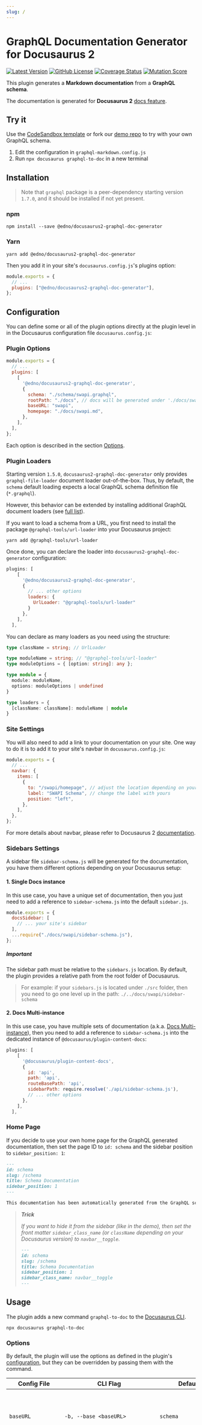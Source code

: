 ```yaml
---
slug: /
---
```

# GraphQL Documentation Generator for Docusaurus 2

[![Latest Version](https://img.shields.io/npm/v/@edno/docusaurus2-graphql-doc-generator?style=flat-square)](https://www.npmjs.com/package/@edno/docusaurus2-graphql-doc-generator)
[![GitHub License](https://img.shields.io/github/license/edno/docusaurus2-graphql-doc-generator?style=flat-square)](https://raw.githubusercontent.com/edno/docusaurus2-graphql-doc-generator/main/LICENSE)
[![Coverage Status](https://img.shields.io/coveralls/github/edno/graphql-markdown?style=flat-square)](https://coveralls.io/github/edno/graphql-markdown?branch=main)
[![Mutation Score](https://img.shields.io/endpoint?label=mutation%20score&style=flat-square&url=https%3A%2F%2Fbadge-api.stryker-mutator.io%2Fgithub.com%2Fedno%2Fgraphql-markdown%2Fmain)](https://dashboard.stryker-mutator.io/reports/github.com/edno/graphql-markdown/main)

This plugin generates a **Markdown documentation** from a **GraphQL schema**.

The documentation is generated for **Docusaurus 2** [docs feature](https://v2.docusaurus.io/docs/docs-introduction).

## Try it

Use the [CodeSandbox template](https://codesandbox.io/s/edno-graphql-markdown-demo-iiyj3c?file=/graphql-markdown.config.js) or fork our [demo repo](https://github.com/edno/graphql-markdown-demo) to try with your own GraphQL schema.

1. Edit the configuration in `graphql-markdown.config.js`
2. Run `npx docusaurus graphql-to-doc` in a new terminal

## Installation

> Note that `graphql` package is a peer-dependency starting version `1.7.0`, and it should be installed if not yet present.

### npm

```shell
npm install --save @edno/docusaurus2-graphql-doc-generator
```

### Yarn

```shell
yarn add @edno/docusaurus2-graphql-doc-generator
```

Then you add it in your site's `docusaurus.config.js`'s plugins option:

```js
module.exports = {
  // ...
  plugins: ["@edno/docusaurus2-graphql-doc-generator"],
};
```

## Configuration

You can define some or all of the plugin options directly at the plugin level in in the Docusaurus configuration file `docusaurus.config.js`:

### Plugin Options

```js
module.exports = {
  // ...
  plugins: [
    [
      '@edno/docusaurus2-graphql-doc-generator',
      {
        schema: "./schema/swapi.graphql",
        rootPath: "./docs", // docs will be generated under './docs/swapi' (rootPath/baseURL)
        baseURL: "swapi",
        homepage: "./docs/swapi.md",
      },
    ],
  ],
};
```

Each option is described in the section [Options](#options).

### Plugin Loaders

Starting version `1.5.0`, `docusaurus2-graphql-doc-generator` only provides `graphql-file-loader` document loader out-of-the-box.
Thus, by default, the `schema` default loading expects a local GraphQL schema definition file (`*.graphql`).

However, this behavior can be extended by installing additional GraphQL document loaders (see [full list](https://github.com/ardatan/graphql-tools/tree/master/packages/loaders)).

If you want to load a schema from a URL, you first need to install the package `@graphql-tools/url-loader` into your Docusaurus project:

```shell
yarn add @graphql-tools/url-loader
```

Once done, you can declare the loader into `docusaurus2-graphql-doc-generator` configuration:

```js
plugins: [
    [
      '@edno/docusaurus2-graphql-doc-generator',
      {
        // ... other options
        loaders: {
          UrlLoader: "@graphql-tools/url-loader"
        }
      },
    ],
  ],
```

You can declare as many loaders as you need using the structure:

```ts
type className = string; // UrlLoader

type moduleName = string; // "@graphql-tools/url-loader"
type moduleOptions = { [option: string]: any };

type module = { 
  module: moduleName, 
  options: moduleOptions | undefined 
}

type loaders = {
  [className: className]: moduleName | module
}
```

### Site Settings

You will also need to add a link to your documentation on your site. One way to do it is to add it to your site's navbar in `docusaurus.config.js`:

```js
module.exports = {
  // ...
  navbar: {
    items: [
      {
        to: "/swapi/homepage", // adjust the location depending on your baseURL (see configuration)
        label: "SWAPI Schema", // change the label with yours
        position: "left",
      },
    ],
  },
};
```

For more details about navbar, please refer to Docusaurus 2 [documentation](https://v2.docusaurus.io/docs/theme-classic/#navbar-links).

### Sidebars Settings

A sidebar file `sidebar-schema.js` will be generated for the documentation, you have them different options depending on your Docusaurus setup:

#### 1. Single Docs instance

In this use case, you have a unique set of documentation, then you just need to add a reference to `sidebar-schema.js` into the default `sidebar.js`.

```js
module.exports = {
  docsSidebar: [
    // ... your site's sidebar
  ],
  ...require("./docs/swapi/sidebar-schema.js"),
};
```

##### Important

The sidebar path must be relative to the `sidebars.js` location. By default, the plugin provides a relative path from the root folder of Docusaurus.

> For example: if your `sidebars.js` is located under `./src` folder, then you need to go one level up in the path: `./../docs/swapi/sidebar-schema`

#### 2. Docs Multi-instance

In this use case, you have multiple sets of documentation (a.k.a. [Docs Multi-instance](https://docusaurus.io/docs/next/docs-multi-instance)), then you need to add a reference to `sidebar-schema.js` into the dedicated instance of `@docusaurus/plugin-content-docs`:

```js
plugins: [
    [
      '@docusaurus/plugin-content-docs',
      {
        id: 'api',
        path: 'api',
        routeBasePath: 'api',
        sidebarPath: require.resolve('./api/sidebar-schema.js'),
        // ... other options
      },
    ],
  ],
```

### Home Page

If you decide to use your own home page for the GraphQL generated documentation, then set the page ID to `id: schema` and the sidebar position to `sidebar_position: 1`:

```markdown
---
id: schema
slug: /schema
title: Schema Documentation
sidebar_position: 1
---

This documentation has been automatically generated from the GraphQL schema.
```

> ***Trick***
>
> *If you want to hide it from the sidebar (like in the demo), then set the front matter `sidebar_class_name` (or `className` depending on your Docusaurus version) to `navbar__toggle`.*
>
> ```markdown
> ---
> id: schema
> slug: /schema
> title: Schema Documentation
> sidebar_position: 1
> sidebar_class_name: navbar__toggle
> ---
> ```

## Usage

The plugin adds a new command `graphql-to-doc` to the [Docusaurus CLI](https://v2.docusaurus.io/docs/cli).

```shell
npx docusaurus graphql-to-doc
```

### Options

By default, the plugin will use the options as defined in the plugin's [configuration](#configuration), but they can be overridden by passing them with the command.

| Config File        | CLI Flag                                                  | Default                                                     | Description                                                                                                                                                                                                                                                                                                                                                                                                                                                                                         |
|--------------------|-----------------------------------------------------------|-------------------------------------------------------------|-----------------------------------------------------------------------------------------------------------------------------------------------------------------------------------------------------------------------------------------------------------------------------------------------------------------------------------------------------------------------------------------------------------------------------------------------------------------------------------------------------|
| `baseURL`          | `-b, --base <baseURL>`                                    | `schema`                                                    | The base URL to be used by Docusaurus. It will also be used as folder name under `rootPath` for the generated documentation.                                                                                                                                                                                                                                                                                                                                                                        |
| `diffMethod`       | `-d, --diff <diffMethod>`                                 | `SCHEMA-DIFF`                                               | The method to be used for identifying changes in the schema for triggering the documentation generation. The possible values are:<br /> - `SCHEMA-DIFF`: use [GraphQL Inspector](https://graphql-inspector.com/) for identifying changes in the schema (including description)<br /> - `SCHEMA-HASH`: use the schema SHA-256 hash for identifying changes in the schema (this method is sensitive to white spaces and invisible characters)<br />Any other value will disable the change detection. |
| `groupByDirective` | `-gdb, --groupByDirective <@directive(field\|=fallback)>` | -                                                           | Group documentation by directive (see [below](#about-groupbydirective)).                                                                                                                                                                                                                                                                                                                                                                                                                            |
| `homepage`         | `-h, --homepage <homepage>`                               | `generated.md`                                              | The location of the landing page to be used for the documentation, relative to the current workspace. The file will be copied at the root folder of the generated documentation.<br />By default, the plugin provides a default page `assets/generated.md`.                                                                                                                                                                                                                                         |
| `linkRoot`         | `-l, --link <linkRoot>`                                   | `/`                                                         | The root for links in documentation. It depends on the entry for the schema main page in the Docusaurus sidebar.                                                                                                                                                                                                                                                                                                                                                                                    |
| `loaders`          |                                                           | `{GraphQLFileLoader: "@graphql-tools/graphql-file-loader"}` | GraphQL schema loader/s to be used (see [Loaders](#plugin-loaders)).                                                                                                                                                                                                                                                                                                                                                                                                                                |
| `pretty`           | `--pretty`                                                | `false`                                                     | Use `prettier` to format generated files. The package `prettier` has to be installed separately. If `prettier` is not present, then the formatting will be always skipped.                                                                                                                                                                                                                                                                                                                          |
| `rootPath`         | `-r, --root <rootPath>`                                   | `./docs`                                                    | The output root path for the generated documentation, relative to the current workspace. The final path will be `rootPath/baseURL`.                                                                                                                                                                                                                                                                                                                                                                 |
| `schema`           | `-s, --schema <schema>`                                   | `./schema.graphql`                                          | The schema location. It should be compatible with the GraphQL Tools [schema loaders](https://www.graphql-tools.com/docs/schema-loading) (see [Loaders](#plugin-loaders)).                                                                                                                                                                                                                                                                                                                           |
| `tmpDir`           | `-t, --tmp <tmpDir>`                                      | *OS temp folder*                                            | The folder used for storing schema copy and signature used by `diffMethod`.                                                                                                                                                                                                                                                                                                                                                                                                                         |
|                    | `-f, --force`                                             | -                                                           | Force documentation generation (bypass diff).                                                                                                                                                                                                                                                                                                                                                                                                                                                       |

#### About `diffMethod`

The `diffMethod` is only used for identifying if the schema has changed. If a change is detected since last documentation generation, then the full schema documentation will be generated.

#### About `groupByDirective`

The `groupByDirective` is used to add grouping to the documentation to provide for an easier user experience to navigate. This is accomplished by adding a directive to all the types you want to have grouped.

For example, we have two mutations called `addCourse` and `dropCourse`, and we want to group them together under a category called `Courses`.

We can accomplish this by adding a directive called `doc` with a field `category` to each mutation. Also, we can add a fallback option called `Common` which is for types that we don't explicitly add a directive to.

```graphql
type Mutation{
  AddCourse(input: String): String  @doc(category: "Course") 
}

type Mutation{
  DropCourse(input: String): String  @doc(category: "Course") 
}
```

It can be set either with the command line flag `-gdb`:

```shell
npx docusaurus graphql-to-doc -gdb "@doc(category|=Common)"
```

or the plugin configuration `groupByDirective`:

```js
plugins: [
    [
      '@edno/docusaurus2-graphql-doc-generator',
      {
        // ... other options
        groupByDirective: {
          directive: "doc",
          field: "category",
          fallback: "Common", // default is Miscellaneous
        }
      },
    ],
  ],
```

## Troubleshooting

### `Duplicate "graphql" modules cannot be used at the same time`

Add a [`resolutions`](https://classic.yarnpkg.com/en/docs/selective-version-resolutions/) entry to your `package.json` file:

```json
"resolutions": {
  "graphql": "15.5.2"
}
```

### `Unable to find any GraphQL type definitions`

Try changing the temporary folder for the plugin by setting `tmpDir: "./.docusaurus"` (see [options](#options) section for more details).

You can also disable the schema diff feature by setting `diffMethod: "NONE"`.

### `Unable to find any GraphQL type definitions for the following pointers`

> This error may occur when upgrading to version `1.5.0` or above.

Install and declare the missing GraphQL document loader package, see [Loaders](#plugin-loaders).

If the error persists, check that you have the correct class name in the configuration declaration.

## Contributions

[Contributions](https://github.com/edno/graphql-markdown/blob/main/CONTRIBUTING.md), issues and feature requests are very welcome. If you are using this package and fixed a bug for yourself, please consider submitting a PR!

<a href="https://github.com/edno/graphql-markdown/graphs/contributors">
  <img src="https://contrib.rocks/image?repo=edno/graphql-markdown" />
</a>

Made with [contributors-img](https://contrib.rocks).
